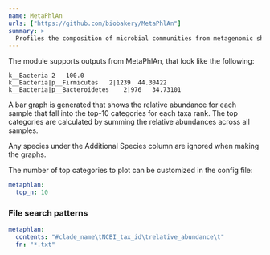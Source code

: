 ```yaml
---
name: MetaPhlAn
urls: ["https://github.com/biobakery/MetaPhlAn"]
summary: >
  Profiles the composition of microbial communities from metagenomic shotgun sequencing data
---
```


The module supports outputs from MetaPhlAn, that look like the following:

```tsv
k__Bacteria	2	100.0
k__Bacteria|p__Firmicutes	2|1239	44.30422
k__Bacteria|p__Bacteroidetes	2|976	34.73101
```

A bar graph is generated that shows the relative abundance for each sample that
fall into the top-10 categories for each taxa rank. The top categories are calculated
by summing the relative abundances across all samples.

Any species under the Additional Species column are ignored when making the graphs.

The number of top categories to plot can be customized in the config file:

```yaml
metaphlan:
  top_n: 10
```

### File search patterns

```yaml
metaphlan:
  contents: "#clade_name\tNCBI_tax_id\trelative_abundance\t"
  fn: "*.txt"
```
